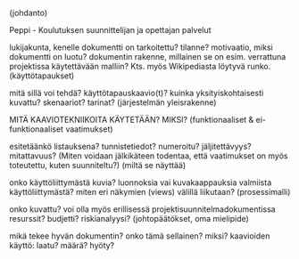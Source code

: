 

(johdanto)

Peppi - Koulutuksen suunnittelijan ja 
opettajan palvelut 

lukijakunta, kenelle dokumentti on tarkoitettu?
tilanne?
motivaatio, miksi dokumentti on luotu?
dokumentin rakenne, millainen se on esim. verrattuna projektissa käytettävään malliin? Kts. myös Wikipediasta löytyvä runko.
(käyttötapaukset)

mitä sillä voi tehdä?
käyttötapauskaavio(t)?
kuinka yksityiskohtaisesti kuvattu?
skenaariot? tarinat?
(järjestelmän yleisrakenne)

MITÄ KAAVIOTEKNIIKOITA KÄYTETÄÄN? MIKSI?
(funktionaaliset & ei-funktionaaliset vaatimukset)

esitetäänkö listauksena?
tunnistetiedot? numeroitu?
jäljitettävyys? mitattavuus? (Miten voidaan jälkikäteen todentaa, että vaatimukset on myös toteutettu, kuten suunniteltu?)
(miltä se näyttää)

onko käyttöliittymästä kuvia?
luonnoksia vai kuvakaappauksia valmiista käyttöliittymästä?
miten eri näkymien (views) välillä liikutaan?
(prosessimalli)

onko kuvattu? voi olla myös erillisessä projektisuunnitelmadokumentissa
resurssit? budjetti?
riskianalyysi?
(johtopäätökset, oma mielipide)

mikä tekee hyvän dokumentin?
onko tämä sellainen? miksi?
kaavioiden käyttö: laatu? määrä? hyöty?